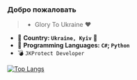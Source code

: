 

### Добро пожаловать

>- Glory To Ukraine ❤

- :blue_heart: **Country: `Ukraine, Kyiv`** :yellow_heart:
- :snake: **Programming Languages: `C#`; `Python`**
- :bomb: `JKProtect Developer`

[![Top Langs](https://github-readme-stats.vercel.app/api/top-langs/?username=EzCq&layout=compact)](https://github.com/anuraghazra/github-readme-stats)
